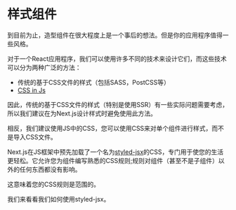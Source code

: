 # 样式组件

到目前为止，造型组件在很大程度上是一个事后的想法。但是你的应用程序值得一些风格。

对于一个React应用程序，我们可以使用许多不同的技术来设计它们，而这些技术可以分为两种广泛的方法：

- 传统的基于CSS文件的样式（包括SASS，PostCSS等）
- [CSS in Js](https://github.com/MicheleBertoli/css-in-js) 

因此，传统的基于CSS文件的样式（特别是使用SSR）有一些实际问题需要考虑，所以我们建议在为Next.js设计样式时避免使用此方法。

相反，我们建议使用JS中的CSS，您可以使用CSS来对单个组件进行样式，而不是导入CSS文件。

Next.js在JS框架中预先加载了一个名为[styled-jsx](https://github.com/zeit/styled-jsx)的CSS，专门用于使您的生活更轻松。它允许您为组件编写熟悉的CSS规则;规则对组件（甚至不是子组件）以外的任何东西都没有影响。

这意味着您的CSS规则是范围的。

我们来看看我们如何使用styled-jsx。